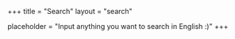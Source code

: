 +++
title = "Search"
layout = "search"

placeholder = "Input anything you want to search in English :)"
+++